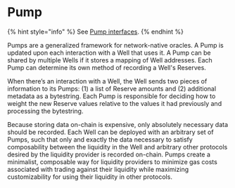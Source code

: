 # Pump

{% hint style="info" %}
See [Pump interfaces](https://github.com/BeanstalkFarms/Basin/tree/master/src/interfaces/pumps).
{% endhint %}

Pumps are a generalized framework for network-native oracles. A Pump is updated upon each interaction with a Well that uses it. A Pump can be shared by multiple Wells if it stores a mapping of Well addresses. Each Pump can determine its own method of recording a Well's Reserves.&#x20;

When there’s an interaction with a Well, the Well sends two pieces of information to its Pumps: (1) a list of Reserve amounts and (2) additional metadata as a bytestring. Each Pump is responsible for deciding how to weight the new Reserve values relative to the values it had previously and processing the bytestring.&#x20;

Because storing data on-chain is expensive, only absolutely necessary data should be recorded. Each Well can be deployed with an arbitrary set of Pumps, such that only and exactly the data necessary to satisfy composability between the liquidity in the Well and arbitrary other protocols desired by the liquidity provider is recorded on-chain. Pumps create a minimalist, composable way for liquidity providers to minimize gas costs associated with trading against their liquidity while maximizing customizability for using their liquidity in other protocols.
